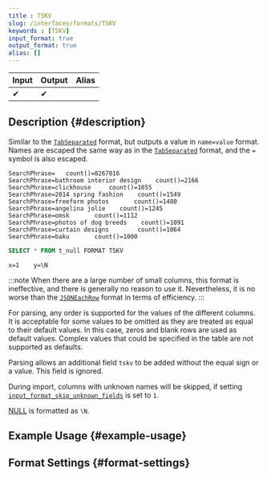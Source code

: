 ```yaml
---
title : TSKV
slug: /interfaces/formats/TSKV
keywords : [TSKV]
input_format: true
output_format: true
alias: []
---
```


| Input | Output | Alias |
|-------|--------|-------|
| ✔     | ✔      |       |

## Description {#description}

Similar to the [`TabSeparated`](./TabSeparated.md) format, but outputs a value in `name=value` format. 
Names are escaped the same way as in the [`TabSeparated`](./TabSeparated.md) format, and the `=` symbol is also escaped.

```text
SearchPhrase=   count()=8267016
SearchPhrase=bathroom interior design    count()=2166
SearchPhrase=clickhouse     count()=1655
SearchPhrase=2014 spring fashion    count()=1549
SearchPhrase=freeform photos       count()=1480
SearchPhrase=angelina jolie    count()=1245
SearchPhrase=omsk       count()=1112
SearchPhrase=photos of dog breeds    count()=1091
SearchPhrase=curtain designs        count()=1064
SearchPhrase=baku       count()=1000
```


```sql title="Query"
SELECT * FROM t_null FORMAT TSKV
```

```text title="Response"
x=1    y=\N
```

:::note
When there are a large number of small columns, this format is ineffective, and there is generally no reason to use it. 
Nevertheless, it is no worse than the [`JSONEachRow`](../JSON/JSONEachRow.md) format in terms of efficiency.
:::

For parsing, any order is supported for the values of the different columns. 
It is acceptable for some values to be omitted as they are treated as equal to their default values.
In this case, zeros and blank rows are used as default values. 
Complex values that could be specified in the table are not supported as defaults.

Parsing allows an additional field `tskv` to be added without the equal sign or a value. This field is ignored.

During import, columns with unknown names will be skipped, 
if setting [`input_format_skip_unknown_fields`](/operations/settings/settings-formats.md/#input_format_skip_unknown_fields) is set to `1`.

[NULL](/sql-reference/syntax.md) is formatted as `\N`.

## Example Usage {#example-usage}

## Format Settings {#format-settings}